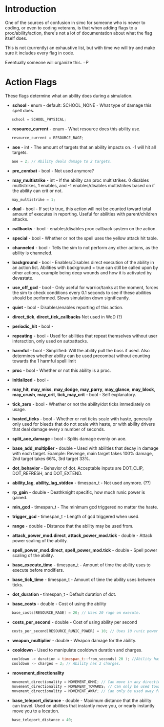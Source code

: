 # Introduction

One of the sources of confusion in simc for someone who is newer to coding, or even to coding veterans, is that when adding flags to a proc/ability/action, there's not a lot of documentation about what the flag itself does.

This is not (currently) an exhaustive list, but with time we will try and make sure it includes every flag in code.

Eventually someone will organize this. =P

# Action Flags

These flags determine what an ability does during a simulation.

  * **school** - enum - default: SCHOOL\_NONE - What type of damage this spell does.
```cpp
   school = SCHOOL_PHYSICAL;
```

  * **resource\_current** - enum - What resource does this ability use.
```cpp
   resource_current = RESOURCE_RAGE;
```

  * **aoe** - int - The amount of targets that an ability impacts on. -1 will hit all targets.
```cpp
   aoe = 2; // Ability deals damage to 2 targets.
```

  * **pre\_combat** - bool - Not used anymore?

  * **may\_multistrike** - int - If the ability can proc multistrikes. 0 disables multistrikes, 1 enables, and -1 enables/disables multistrikes based on if the ability can crit or not.
```cpp
   may_multistrike = 1;
```

  * **dual** - bool - If set to true, this action will not be counted toward total amount of executes in reporting. Useful for abilities with parent/children attacks.

  * **callbacks** - bool - enables/disables proc callback system on the action.

  * **special** - bool - Whether or not the spell uses the yellow attack hit table.

  * **channeled** - bool - Tells the sim to not perform any other actions, as the ability is channeled.

  * **background** - bool - Enables/Disables direct execution of the ability in an action list. Abilities with background = true can still be called upon by other actions, example being deep wounds and how it is activated by devastate.

  * **use\_off\_gcd** - bool - Only useful for warrior/tanks at the moment, forces the sim to check conditions every 0.1 seconds to see if these abilities should be performed. Slows simulation down significantly.

  * **quiet** - bool - Disables/enables reporting of this action.

  * **direct\_tick**, **direct\_tick\_callbacks** Not used in WoD (?)

  * **periodic\_hit** - bool -

  * **repeating** - bool - Used for abilities that repeat themselves without user interaction, only used on autoattacks.

  * **harmful** - bool - Simplified: Will the ability pull the boss if used. Also determines whether ability can be used precombat without counting towards the 1 harmful spell limit

  * **proc** - bool - Whether or not this ability is a proc.

  * **initialized** - bool -

  * **may\_hit**, **may\_miss**, **may\_dodge**, **may\_parry**, **may\_glance**, **may\_block**, **may\_crush**, **may\_crit**, **tick\_may\_crit** - bool - Self explanatory.

  * **tick\_zero** - bool - Whether or not the ability/dot ticks immediately on usage.

  * **hasted\_ticks** - bool - Whether or not ticks scale with haste, generally only used for bleeds that do not scale with haste, or with ability drivers that deal damage every x number of seconds.

  * **split\_aoe\_damage** - bool - Splits damage evenly on aoe.

  * **base\_add\_multiplier** - double - Used with abilities that decay in damage with each target. Example: Revenge, main target takes 100% damage, 2nd target takes 66%, 3rd target 33%.

  * **dot\_behavior** - Behavior of dot. Acceptable inputs are DOT\_CLIP, DOT\_REFRESH, and DOT\_EXTEND.

  * **ability\_lag**, **ability\_lag\_stddev** - timespan\_t - Not used anymore. (??)

  * **rp\_gain** - double - Deathknight specific, how much runic power is gained.

  * **min\_gcd** - timespan\_t - The minimum gcd triggered no matter the haste.

  * **trigger\_gcd** - timespan\_t - Length of gcd triggered when used.

  * **range** - double - Distance that the ability may be used from.

  * **attack\_power\_mod.direct**, **attack\_power\_mod.tick** - double - Attack power scaling of the ability.

  * **spell\_power\_mod.direct**, **spell\_power\_mod.tick** - double - Spell power scaling of the ability.

  * **base\_execute\_time** - timespan\_t - Amount of time the ability uses to execute before modifiers.

  * **base\_tick\_time** - timespan\_t - Amount of time the ability uses between ticks.

  * **dot\_duration** - timespan\_t - Default duration of dot.

  * **base\_costs** - double - Cost of using the ability
```cpp
   base_costs[RESOURCE_RAGE] = 20; // Uses 20 rage on execute.
```

  * **costs\_per\_second** - double - Cost of using ability per second
```cpp
   costs_per_second[RESOURCE_RUNIC_POWER] = 10; // Uses 10 runic power per second.
```

  * **weapon\_multiplier** - double - Weapon damage for the ability.

  * **cooldown** - Used to manipulate cooldown duration and charges.
```cpp
   cooldown -> duration = timespan_t::from_seconds( 20 ); //Ability has a cooldown of 20 seconds.
   cooldown -> charges = 3; // Ability has 3 charges.
```

  * **movement\_directionality**
```cpp
   movement_directionality = MOVEMENT_OMNI; // Can move in any direction, ex: Heroic Leap, Blink. Generally set movement skills to this.
   movement_directionality = MOVEMENT_TOWARDS; // Can only be used towards enemy target. ex: Charge
   movement_directionality = MOVEMENT_AWAY; // Can only be used away from target. Ex: ????
```

  * **base\_teleport\_distance** - double - Maximum distance that the ability can travel. Used on abilities that instantly move you, or nearly instantly move you to a location.
```cpp
   base_teleport_distance = 40;
```